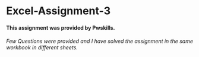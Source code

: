 # Excel-Assignment-3

#### This assignment was provided by Pwskills.

###### Few Questions were provided and I have solved the assignment in the same workbook in different sheets.
